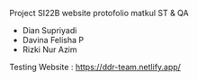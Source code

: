 Project SI22B website protofolio
matkul ST & QA
- Dian Supriyadi
- Davina Felisha P
- Rizki Nur Azim

Testing Website :
https://ddr-team.netlify.app/
